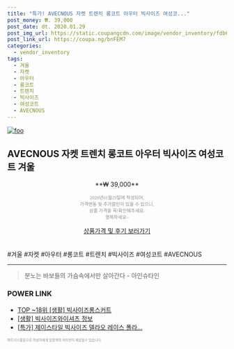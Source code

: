 ```yaml
--- 
title: "특가! AVECNOUS 자켓 트렌치 롱코트 아우터 빅사이즈 여성코..." 
post_money: ₩. 39,000 
post_date: dt. 2020.01.29 
post_img_url: https://static.coupangcdn.com/image/vendor_inventory/fdb6/61daf31dda048811b228c1d6e4b4a9ab5d78ec72310150ba60cc896a94f6.jpg 
post_link_url: https://coupa.ng/bnFEM7 
categories: 
  - vendor_inventory 
tags: 
  - 겨울 
  - 자켓 
  - 아우터 
  - 롱코트 
  - 트렌치 
  - 빅사이즈 
  - 여성코트 
  - AVECNOUS 
--- 
```

[![foo](https://static.coupangcdn.com/image/vendor_inventory/fdb6/61daf31dda048811b228c1d6e4b4a9ab5d78ec72310150ba60cc896a94f6.jpg)](https://coupa.ng/bnFEM7) 

## AVECNOUS 자켓 트렌치 롱코트 아우터 빅사이즈 여성코트 겨울 
<p style="text-align: center;">**₩ 39,000**</p> 
<p style="text-align: center;"><span style="color: #898c8f; font-family: Georgia,Times,serif; font-size: 0.75em;">2020년01월29일에 작성되어, <br>가격변동 및 추가할인이 있을 수 있으니,<br> 상품 가격을 꼭!확인해주세요.<br>행복하세요~</span> 
</p>	 
<div markdown="0" style="text-align: center;"><a href="https://coupa.ng/bnFEM7" class="btn btn--success">상품가격 및 후기 보러가기</a></div> 
<br><br> 
  #겨울 #자켓 #아우터 #롱코트 #트렌치 #빅사이즈 #여성코트 #AVECNOUS 
<hr> 

> 분노는 바보들의 가슴속에서만 살아간다 - 아인슈타인 


### POWER LINK

* <a href="https://blog.naver.com/an0733/221787065151" target="_blank"> TOP ~18위 [생활] 빅사이즈롱스커트</a>
* <a href="https://blog.naver.com/sakai111/221768944049" target="_blank"> [생활] 빅사이즈와이셔츠 정보 </a>
* <a href="https://blog.naver.com/santokki14/221788216235" target="_blank">[특가] 제이스타일 빅사이즈 델라오 레이스 폴라...</a>

<span style="color: #898c8f; font-family: Georgia,Times,serif; font-size: 0.55em;">파트너스활동으로 작성자에게 일정액의 커미션이 제공될수 있습니다.</span> 

